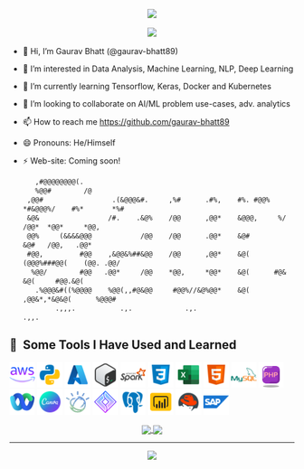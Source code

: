 <!---
<p align="center">
<img src="https://capsule-render.vercel.app/api?text=Hey&nbsp;Everyone!🕹️&animation=fadeIn&type=waving&color=gradient&height=150"/>
</p>
--->
<p align="center">
<img src="https://capsule-render.vercel.app/api?text=Gaurav's&nbsp;GitHub🕹️&animation=fadeIn&type=waving&color=gradient&height=150"/>
</p>

<p align="center">
<img src="https://media0.giphy.com/media/v1.Y2lkPTc5MGI3NjExNTVjb2NubjI4cXoxZzVzNmY3MDd0YjI3bHJwNHI4ZGV3b3NnMDY4YSZlcD12MV9pbnRlcm5hbF9naWZfYnlfaWQmY3Q9Zw/H03PuVdwREB21ANkLX/giphy.gif">
</p>

- 👋 Hi, I’m Gaurav Bhatt (@gaurav-bhatt89)
- 👀 I’m interested in Data Analysis, Machine Learning, NLP, Deep Learning 
- 🌱 I’m currently learning Tensorflow, Keras, Docker and Kubernetes
- 💞️ I’m looking to collaborate on AI/ML problem use-cases, adv. analytics
- 📫 How to reach me https://github.com/gaurav-bhatt89
- 😄 Pronouns: He/Himself
- ⚡ Web-site: Coming soon!
  
         ,#@@@@@@@@(.                                                                             
         %@@#        /@                                                                             
       ,@@#                 .(&@@@&#.     ,%#      .#%,    #%. #@@%   *#&@@@%/    #%*       *%#     
       &@&                 /#.    .&@%    /@@      ,@@*    &@@@,     %/     /@@*  *@@*     *@@,     
       @@%     (&&&&@@@            /@@    /@@      .@@*    &@#               &@#   /@@,   .@@*      
       #@@,         #@@    ,&@@&%##&@@    /@@      ,@@*    &@(       (@@@%###@@(    (@@. .@@/       
        %@@/        #@@   .@@*     /@@    *@@,     *@@*    &@(      #@&      &@(     #@@.&@(        
         .%@@@&#((%@@@@    %@@(,,#@&@@     #@@%//&@%@@*    &@(      ,@@&*,*&@&@(      %@@@#         
              .,,,.           .,.             .,.                      .,,.                        
<!---
gaurav-bhatt89/gaurav-bhatt89 is a ✨ special ✨ repository because its `README.md` (this file) appears on your GitHub profile.
You can click the Preview link to take a look at your changes.
--->
<h2> 🚀 &nbsp;Some Tools I Have Used and Learned</h2>
<p align="left">
<img src="https://github.com/gaurav-bhatt89/logo-icons/blob/main/icons8-aws-64.png" alt="vscode" width="45" height="45"/>
<img src="https://github.com/gaurav-bhatt89/logo-icons/blob/main/icons8-python-48.png" alt="vscode" width="45" height="45"/>
<img src="https://github.com/gaurav-bhatt89/logo-icons/blob/main/icons8-azure-48.png" alt="vscode" width="45" height="45"/>
<img src="https://github.com/gaurav-bhatt89/logo-icons/blob/main/icons8-bash-48.png" alt="vscode" width="45" height="45"/>
<img src="https://github.com/gaurav-bhatt89/logo-icons/blob/main/icons8-apache-spark-48.png" alt="vscode" width="45" height="45"/>
<img src="https://github.com/gaurav-bhatt89/logo-icons/blob/main/icons8-css3-48.png" alt="vscode" width="45" height="45"/>
<img src="https://github.com/gaurav-bhatt89/logo-icons/blob/main/icons8-excel-48.png" alt="vscode" width="45" height="45"/>
<img src="https://github.com/gaurav-bhatt89/logo-icons/blob/main/icons8-html5-48.png" alt="vscode" width="45" height="45"/>
<img src="https://github.com/gaurav-bhatt89/logo-icons/blob/main/icons8-mysql-48.png" alt="vscode" width="45" height="45"/>
<img src="https://github.com/gaurav-bhatt89/logo-icons/blob/main/icons8-php-64.png" alt="vscode" width="45" height="45"/>
<img src="https://github.com/gaurav-bhatt89/logo-icons/blob/main/icons8-webex-48.png" alt="vscode" width="45" height="45"/>
<img src="https://github.com/gaurav-bhatt89/logo-icons/blob/main/icons8-canva-48.png" alt="vscode" width="45" height="45"/>
<img src="https://github.com/gaurav-bhatt89/logo-icons/blob/main/icons8-ibm-watson-80.png" alt="vscode" width="45" height="45"/>
<img src="https://github.com/gaurav-bhatt89/logo-icons/blob/main/icons8-jira-64.png" alt="vscode" width="45" height="45"/>
<img src="https://github.com/gaurav-bhatt89/logo-icons/blob/main/icons8-postgresql-48.png" alt="vscode" width="45" height="45"/>
<img src="https://github.com/gaurav-bhatt89/logo-icons/blob/main/icons8-power-bi-48.png" alt="vscode" width="45" height="45"/>
<img src="https://github.com/gaurav-bhatt89/logo-icons/blob/main/icons8-red-hat-48.png" alt="vscode" width="45" height="45"/>
<img src="https://github.com/gaurav-bhatt89/logo-icons/blob/main/icons8-sap-48.png" alt="vscode" width="45" height="45"/>
</p>

<!--[![Gaurav's GitHub stats](https://github-readme-stats.vercel.app/api?username=gaurav-bhatt89&theme=radical&show_icons=true)](https://github.com/gaurav-bhatt89/github-readme-stats)
![Top Langs](https://github-readme-stats.vercel.app/api/top-langs/?username=gaurav-bhatt89&show_icons=true&hide_border=false&layout=compact&langs_count=8&theme=radical)-->

<p align="center">
<a href="https://github.com/gaurav-bhatt89/github-readme-stats">
  <img height=200 align="center" src="https://github-readme-stats.vercel.app/api?username=gaurav-bhatt89&theme=radical&show_icons=true"/>
</a>
<a href="https://github.com/gaurav-bhatt89/convoychat">
  <img height=200 align="center" src="https://github-readme-stats.vercel.app/api/top-langs?username=gaurav-bhatt89&layout=compact&langs_count=8&theme=radical&card_width=320" />
</a>
</p>

<hr></hr>

<p align="center">
<img src="https://capsule-render.vercel.app/api?animation=fadeIn&type=waving&color=gradient&height=150"/>
</p>
